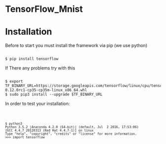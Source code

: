 # TensorFlow_Mnist
# Installation 
Before to start you must install the framework via pip (we use python)
<pre><code>
$ pip install tensorflow
</code></pre>
If There any problems try with this
<pre><code>
$ export TF_BINARY_URL=https://storage.googleapis.com/tensorflow/linux/cpu/tensorflow-0.12.0rc1-cp35-cp35m-linux_x86_64.whl
$ sudo pip3 install --upgrade $TF_BINARY_URL
</code></pre>
In order to test your installation:
<pre><code>
<pre><code>
$ python3
Python 3.5.2 |Anaconda 4.2.0 (64-bit)| (default, Jul  2 2016, 17:53:06) 
[GCC 4.4.7 20120313 (Red Hat 4.4.7-1)] on linux
Type "help", "copyright", "credits" or "license" for more information.
>>> import tensorflow

</code></pre>




